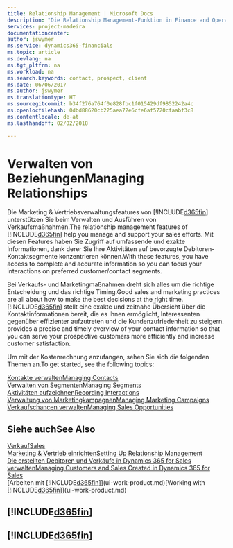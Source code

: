 ```yaml
---
title: Relationship Management | Microsoft Docs
description: "Die Relationship Management-Funktion in Finance and Operations, Business edition unterstützt Ihr Verkaufsanstrengungen und Sie können damit auf Informationen Ihrer Kontakte und auf Vermögensfunktionen effizient zugreifen."
services: project-madeira
documentationcenter: 
author: jswymer
ms.service: dynamics365-financials
ms.topic: article
ms.devlang: na
ms.tgt_pltfrm: na
ms.workload: na
ms.search.keywords: contact, prospect, client
ms.date: 06/06/2017
ms.author: jswymer
ms.translationtype: HT
ms.sourcegitcommit: b34f276a764f0e828fbc1f015429df9852242a4c
ms.openlocfilehash: 0dbd88620cb225aea72e6cfe6af5720cfaabf3c8
ms.contentlocale: de-at
ms.lasthandoff: 02/02/2018

---
```

# <a name="managing-relationships"></a><span data-ttu-id="75fdf-103">Verwalten von Beziehungen</span><span class="sxs-lookup"><span data-stu-id="75fdf-103">Managing Relationships</span></span>
<span data-ttu-id="75fdf-104">Die Marketing & Vertriebsverwaltungsfeatures von [!INCLUDE[d365fin](includes/d365fin_md.md)] unterstützen Sie beim Verwalten und Ausführen von Verkaufsmaßnahmen.</span><span class="sxs-lookup"><span data-stu-id="75fdf-104">The relationship management features of [!INCLUDE[d365fin](includes/d365fin_md.md)] help you manage and support your sales efforts.</span></span> <span data-ttu-id="75fdf-105">Mit diesen Features haben Sie Zugriff auf umfassende und exakte Informationen, dank derer Sie Ihre Aktivitäten auf bevorzugte Debitoren-Kontaktsegmente konzentrieren können.</span><span class="sxs-lookup"><span data-stu-id="75fdf-105">With these features, you have access to complete and accurate information so you can focus your interactions on preferred customer/contact segments.</span></span>

<span data-ttu-id="75fdf-106">Bei Verkaufs- und Marketingmaßnahmen dreht sich alles um die richtige Entscheidung und das richtige Timing.</span><span class="sxs-lookup"><span data-stu-id="75fdf-106">Good sales and marketing practices are all about how to make the best decisions at the right time.</span></span> [!INCLUDE[d365fin](includes/d365fin_md.md)]<span data-ttu-id="75fdf-107"> stellt eine exakte und zeitnahe Übersicht über die Kontaktinformationen bereit, die es Ihnen ermöglicht, Interessenten gegenüber effizienter aufzutreten und die Kundenzufriedenheit zu steigern.</span><span class="sxs-lookup"><span data-stu-id="75fdf-107"> provides a precise and timely overview of your contact information so that you can serve your prospective customers more efficiently and increase customer satisfaction.</span></span>

<span data-ttu-id="75fdf-108">Um mit der Kostenrechnung anzufangen, sehen Sie sich die folgenden Themen an.</span><span class="sxs-lookup"><span data-stu-id="75fdf-108">To get started, see the following topics:</span></span>

[<span data-ttu-id="75fdf-109">Kontakte verwalten</span><span class="sxs-lookup"><span data-stu-id="75fdf-109">Managing Contacts</span></span>](marketing-contacts.md)  
[<span data-ttu-id="75fdf-110">Verwalten von Segmenten</span><span class="sxs-lookup"><span data-stu-id="75fdf-110">Managing Segments</span></span>](marketing-segments.md)  
[<span data-ttu-id="75fdf-111">Aktivitäten aufzeichnen</span><span class="sxs-lookup"><span data-stu-id="75fdf-111">Recording Interactions</span></span>](marketing-interactions.md)  
[<span data-ttu-id="75fdf-112">Verwaltung von Marketingkampagnen</span><span class="sxs-lookup"><span data-stu-id="75fdf-112">Managing Marketing Campaigns</span></span>](marketing-campaigns.md)  
[<span data-ttu-id="75fdf-113">Verkaufschancen verwalten</span><span class="sxs-lookup"><span data-stu-id="75fdf-113">Managing Sales Opportunities</span></span>](marketing-manage-sales-opportunities.md)

## <a name="see-also"></a><span data-ttu-id="75fdf-114">Siehe auch</span><span class="sxs-lookup"><span data-stu-id="75fdf-114">See Also</span></span>
[<span data-ttu-id="75fdf-115">Verkauf</span><span class="sxs-lookup"><span data-stu-id="75fdf-115">Sales</span></span>](sales-manage-sales.md)  
[<span data-ttu-id="75fdf-116">Marketing & Vertrieb einrichten</span><span class="sxs-lookup"><span data-stu-id="75fdf-116">Setting Up Relationship Management</span></span>](marketing-setup-marketing.md)  
[<span data-ttu-id="75fdf-117">Die erstellten Debitoren und Verkäufe in Dynamics 365 for Sales verwalten</span><span class="sxs-lookup"><span data-stu-id="75fdf-117">Managing Customers and Sales Created in Dynamics 365 for Sales</span></span>](marketing-integrate-dynamicscrm.md)  
<span data-ttu-id="75fdf-118">[Arbeiten mit [!INCLUDE[d365fin](includes/d365fin_md.md)]](ui-work-product.md)</span><span class="sxs-lookup"><span data-stu-id="75fdf-118">[Working with [!INCLUDE[d365fin](includes/d365fin_md.md)]](ui-work-product.md)</span></span>  

## [!INCLUDE[d365fin](includes/free_trial_md.md)]  
## [!INCLUDE[d365fin](includes/training_link_md.md)]

